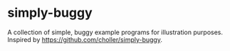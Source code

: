# simply-buggy

A collection of simple, buggy example programs for illustration purposes.
Inspired by https://github.com/choller/simply-buggy.
